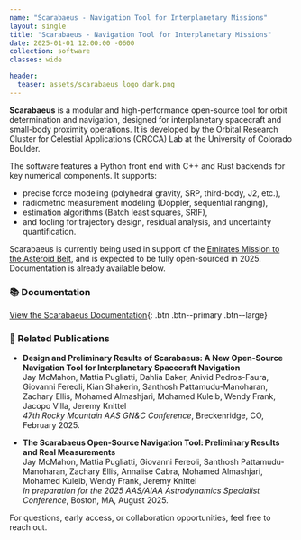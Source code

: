 ```yaml
---
name: "Scarabaeus - Navigation Tool for Interplanetary Missions"
layout: single
title: "Scarabaeus - Navigation Tool for Interplanetary Missions"
date: 2025-01-01 12:00:00 -0600
collection: software
classes: wide

header:
  teaser: assets/scarabaeus_logo_dark.png
---
```


**Scarabaeus** is a modular and high-performance open-source tool for orbit determination and navigation, designed for interplanetary spacecraft and small-body proximity operations. It is developed by the Orbital Research Cluster for Celestial Applications (ORCCA) Lab at the University of Colorado Boulder.

The software features a Python front end with C++ and Rust backends for key numerical components. It supports:

- precise force modeling (polyhedral gravity, SRP, third-body, J2, etc.),
- radiometric measurement modeling (Doppler, sequential ranging),
- estimation algorithms (Batch least squares, SRIF),
- and tooling for trajectory design, residual analysis, and uncertainty quantification.

Scarabaeus is currently being used in support of the [Emirates Mission to the Asteroid Belt](https://www.mbrsc.ae/emirates-mission-to-the-asteroid-belt), and is expected to be fully open-sourced in 2025. Documentation is already available below.

### 📚 Documentation

[View the Scarabaeus Documentation](https://ccar-orcca.github.io/scarabaeus-docs/){: .btn .btn--primary .btn--large}

### 📝 Related Publications

- **Design and Preliminary Results of Scarabaeus: A New Open-Source Navigation Tool for Interplanetary Spacecraft Navigation**  
  Jay McMahon, Mattia Pugliatti, Dahlia Baker, Anivid Pedros-Faura, Giovanni Fereoli, Kian Shakerin, Santhosh Pattamudu-Manoharan, Zachary Ellis, Mohamed Almashjari, Mohamed Kuleib, Wendy Frank, Jacopo Villa, Jeremy Knittel  
  *47th Rocky Mountain AAS GN&C Conference*, Breckenridge, CO, February 2025.

- **The Scarabaeus Open-Source Navigation Tool: Preliminary Results and Real Measurements**  
  Jay McMahon, Mattia Pugliatti, Giovanni Fereoli, Santhosh Pattamudu-Manoharan, Zachary Ellis, Annalise Cabra, Mohamed Almashjari, Mohamed Kuleib, Wendy Frank, Jeremy Knittel  
  *In preparation for the 2025 AAS/AIAA Astrodynamics Specialist Conference*, Boston, MA, August 2025.

For questions, early access, or collaboration opportunities, feel free to reach out.

